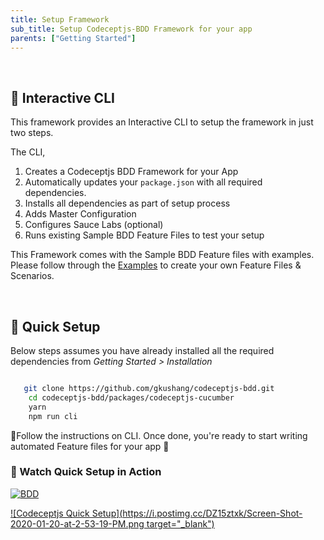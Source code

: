 ```yaml
---
title: Setup Framework
sub_title: Setup Codeceptjs-BDD Framework for your app
parents: ["Getting Started"]
---
```

<br/>

## 🔳 Interactive CLI

This framework provides an Interactive CLI to setup the framework in just two steps. 

The CLI,
1. Creates a Codeceptjs BDD Framework for your App
2. Automatically updates your `package.json` with all required dependencies.
3. Installs all dependencies as part of setup process
4. Adds Master Configuration
5. Configures Sauce Labs (optional)
6. Runs existing Sample BDD Feature Files to test your setup

This Framework comes with the Sample BDD Feature files with examples. Please follow through the [Examples](https://github.com/gkushang/codeceptjs-bdd/tree/develop/packages/codeceptjs-cucumber/acceptance/features) to create your own Feature Files & Scenarios.

<br/>

## 🚀 Quick Setup

Below steps assumes you have already installed all the required dependencies from _Getting Started > Installation_

```bash

   git clone https://github.com/gkushang/codeceptjs-bdd.git
    cd codeceptjs-bdd/packages/codeceptjs-cucumber
    yarn
    npm run cli

```

💯Follow the instructions on CLI. Once done, you're ready to start writing automated Feature files for your app 🎉

### 🎥 Watch Quick Setup in Action

<a href='https://youtu.be/OGrn1ejyb-k' target='_blank'><img src='https://i.postimg.cc/DZ15ztxk/Screen-Shot-2020-01-20-at-2-53-19-PM.png' border='0' alt='BDD'/></a>

[![Codeceptjs Quick Setup](https://i.postimg.cc/DZ15ztxk/Screen-Shot-2020-01-20-at-2-53-19-PM.png target="_blank")](https://youtu.be/OGrn1ejyb-k)

